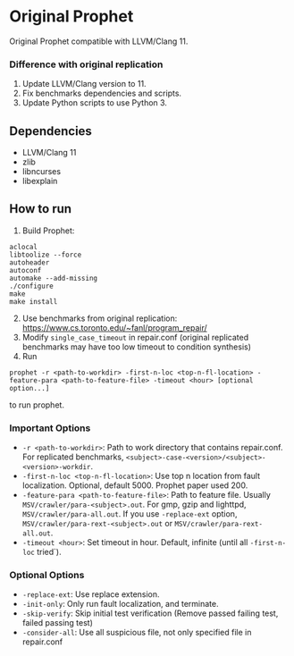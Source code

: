 # Original Prophet
Original Prophet compatible with LLVM/Clang 11.

### Difference with original replication
1. Update LLVM/Clang version to 11.
2. Fix benchmarks dependencies and scripts.
3. Update Python scripts to use Python 3.

## Dependencies
* LLVM/Clang 11
* zlib
* libncurses
* libexplain

## How to run
1. Build Prophet:
```
aclocal
libtoolize --force
autoheader
autoconf
automake --add-missing
./configure
make
make install
```
2. Use benchmarks from original replication: https://www.cs.toronto.edu/~fanl/program_repair/
3. Modify `single_case_timeout` in repair.conf (original replicated benchmarks may have too low timeout to condition synthesis)
4. Run
```
prophet -r <path-to-workdir> -first-n-loc <top-n-fl-location> -feature-para <path-to-feature-file> -timeout <hour> [optional option...]
```
to run prophet.

### Important Options
* `-r <path-to-workdir>`: Path to work directory that contains repair.conf. For replicated benchmarks, `<subject>-case-<version>/<subject>-<version>-workdir`.
* `-first-n-loc <top-n-fl-location>`: Use top n location from fault localization. Optional, default 5000. Prophet paper used 200.
* `-feature-para <path-to-feature-file>`: Path to feature file. Usually `MSV/crawler/para-<subject>.out`. For gmp, gzip and lighttpd, `MSV/crawler/para-all.out`. If you use `-replace-ext` option, `MSV/crawler/para-rext-<subject>.out` or `MSV/crawler/para-rext-all.out`.
* `-timeout <hour>`: Set timeout in hour. Default, infinite (until all `-first-n-loc` tried`).

### Optional Options
* `-replace-ext`: Use replace extension.
* `-init-only`: Only run fault localization, and terminate.
* `-skip-verify`: Skip initial test verification (Remove passed failing test, failed passing test)
* `-consider-all`: Use all suspicious file, not only specified file in repair.conf
